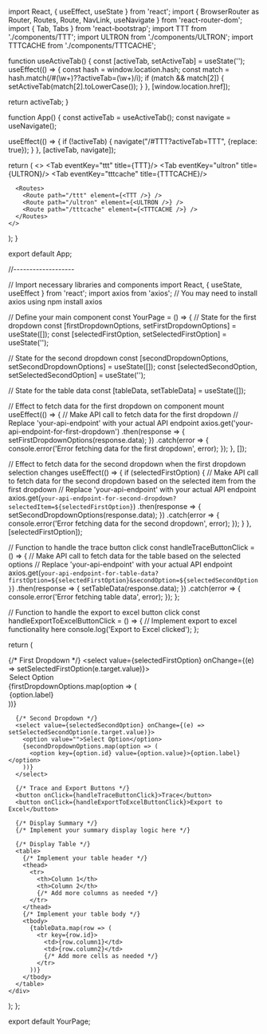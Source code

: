 
import React, { useEffect, useState } from 'react';
import { BrowserRouter as Router, Routes, Route, NavLink, useNavigate } from 'react-router-dom';
import { Tab, Tabs } from 'react-bootstrap';
import TTT from './components/TTT';
import ULTRON from './components/ULTRON';
import TTTCACHE from './components/TTTCACHE';

function useActiveTab() {
  const [activeTab, setActiveTab] = useState('');
  useEffect(() => {
    const hash = window.location.hash;
    const match = hash.match(/#(\w+)?\?activeTab=(\w+)/i);
    if (match && match[2]) {
      setActiveTab(match[2].toLowerCase());
    }
  }, [window.location.href]);

  return activeTab;
}

function App() {
  const activeTab = useActiveTab();
  const navigate = useNavigate();

  useEffect(() => {
    if (!activeTab) {
      navigate("/#TTT?activeTab=TTT", {replace: true});
    }
  }, [activeTab, navigate]);

  return (
    <>
      <Tabs defaultActiveKey={activeTab} id="controlled-tab-example" className="mb-3">
        <Tab eventKey="ttt" title={<NavLink to="/#TTT?activeTab=TTT">TTT</NavLink>}/>
        <Tab eventKey="ultron" title={<NavLink to="/#ULTRON?activeTab=ULTRON">ULTRON</NavLink>}/>
        <Tab eventKey="tttcache" title={<NavLink to="/#TTTCACHE?activeTab=TTTCACHE">TTTCACHE</NavLink>}/>
      </Tabs>

      <Routes>
        <Route path="/ttt" element={<TTT />} />
        <Route path="/ultron" element={<ULTRON />} />
        <Route path="/tttcache" element={<TTTCACHE />} />
      </Routes>
    </>
  );
}

export default App;



//-------------------

// Import necessary libraries and components
import React, { useState, useEffect } from 'react';
import axios from 'axios'; // You may need to install axios using npm install axios

// Define your main component
const YourPage = () => {
  // State for the first dropdown
  const [firstDropdownOptions, setFirstDropdownOptions] = useState([]);
  const [selectedFirstOption, setSelectedFirstOption] = useState('');

  // State for the second dropdown
  const [secondDropdownOptions, setSecondDropdownOptions] = useState([]);
  const [selectedSecondOption, setSelectedSecondOption] = useState('');

  // State for the table data
  const [tableData, setTableData] = useState([]);

  // Effect to fetch data for the first dropdown on component mount
  useEffect(() => {
    // Make API call to fetch data for the first dropdown
    // Replace 'your-api-endpoint' with your actual API endpoint
    axios.get('your-api-endpoint-for-first-dropdown')
      .then(response => {
        setFirstDropdownOptions(response.data);
      })
      .catch(error => {
        console.error('Error fetching data for the first dropdown', error);
      });
  }, []);

  // Effect to fetch data for the second dropdown when the first dropdown selection changes
  useEffect(() => {
    if (selectedFirstOption) {
      // Make API call to fetch data for the second dropdown based on the selected item from the first dropdown
      // Replace 'your-api-endpoint' with your actual API endpoint
      axios.get(`your-api-endpoint-for-second-dropdown?selectedItem=${selectedFirstOption}`)
        .then(response => {
          setSecondDropdownOptions(response.data);
        })
        .catch(error => {
          console.error('Error fetching data for the second dropdown', error);
        });
    }
  }, [selectedFirstOption]);

  // Function to handle the trace button click
  const handleTraceButtonClick = () => {
    // Make API call to fetch data for the table based on the selected options
    // Replace 'your-api-endpoint' with your actual API endpoint
    axios.get(`your-api-endpoint-for-table-data?firstOption=${selectedFirstOption}&secondOption=${selectedSecondOption}`)
      .then(response => {
        setTableData(response.data);
      })
      .catch(error => {
        console.error('Error fetching table data', error);
      });
  };

  // Function to handle the export to excel button click
  const handleExportToExcelButtonClick = () => {
    // Implement export to excel functionality here
    console.log('Export to Excel clicked');
  };

  return (
    <div>
      {/* First Dropdown */}
      <select value={selectedFirstOption} onChange={(e) => setSelectedFirstOption(e.target.value)}>
        <option value="">Select Option</option>
        {firstDropdownOptions.map(option => (
          <option key={option.id} value={option.value}>{option.label}</option>
        ))}
      </select>

      {/* Second Dropdown */}
      <select value={selectedSecondOption} onChange={(e) => setSelectedSecondOption(e.target.value)}>
        <option value="">Select Option</option>
        {secondDropdownOptions.map(option => (
          <option key={option.id} value={option.value}>{option.label}</option>
        ))}
      </select>

      {/* Trace and Export Buttons */}
      <button onClick={handleTraceButtonClick}>Trace</button>
      <button onClick={handleExportToExcelButtonClick}>Export to Excel</button>

      {/* Display Summary */}
      {/* Implement your summary display logic here */}

      {/* Display Table */}
      <table>
        {/* Implement your table header */}
        <thead>
          <tr>
            <th>Column 1</th>
            <th>Column 2</th>
            {/* Add more columns as needed */}
          </tr>
        </thead>
        {/* Implement your table body */}
        <tbody>
          {tableData.map(row => (
            <tr key={row.id}>
              <td>{row.column1}</td>
              <td>{row.column2}</td>
              {/* Add more cells as needed */}
            </tr>
          ))}
        </tbody>
      </table>
    </div>
  );
};

export default YourPage;
